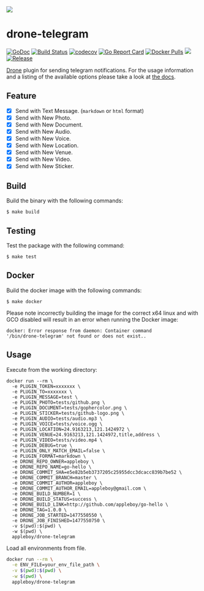 <img src="logo.png" />

# drone-telegram

[![GoDoc](https://godoc.org/github.com/appleboy/drone-telegram?status.svg)](https://godoc.org/github.com/appleboy/drone-telegram)
[![Build Status](http://drone.wu-boy.com/api/badges/appleboy/drone-telegram/status.svg)](http://drone.wu-boy.com/appleboy/drone-telegram)
[![codecov](https://codecov.io/gh/appleboy/drone-telegram/branch/master/graph/badge.svg)](https://codecov.io/gh/appleboy/drone-telegram)
[![Go Report Card](https://goreportcard.com/badge/github.com/appleboy/drone-telegram)](https://goreportcard.com/report/github.com/appleboy/drone-telegram)
[![Docker Pulls](https://img.shields.io/docker/pulls/appleboy/drone-telegram.svg)](https://hub.docker.com/r/appleboy/drone-telegram/)
[![](https://images.microbadger.com/badges/image/appleboy/drone-telegram.svg)](https://microbadger.com/images/appleboy/drone-telegram "Get your own image badge on microbadger.com")
[![Release](https://github-release-version.herokuapp.com/github/appleboy/drone-telegram/release.svg?style=flat)](https://github.com/appleboy/drone-telegram/releases/latest)

[Drone](https://github.com/drone/drone) plugin for sending telegram notifications. For the usage
information and a listing of the available options please take a look at [the docs](http://plugins.drone.io/appleboy/drone-telegram/).

## Feature

* [x] Send with Text Message. (`markdown` or `html` format)
* [x] Send with New Photo.
* [x] Send with New Document.
* [x] Send with New Audio.
* [x] Send with New Voice.
* [x] Send with New Location.
* [x] Send with New Venue.
* [x] Send with New Video.
* [x] Send with New Sticker.

## Build

Build the binary with the following commands:

```
$ make build
```

## Testing

Test the package with the following command:

```
$ make test
```

## Docker

Build the docker image with the following commands:

```
$ make docker
```

Please note incorrectly building the image for the correct x64 linux and with
GCO disabled will result in an error when running the Docker image:

```
docker: Error response from daemon: Container command
'/bin/drone-telegram' not found or does not exist..
```

## Usage

Execute from the working directory:

```
docker run --rm \
  -e PLUGIN_TOKEN=xxxxxxx \
  -e PLUGIN_TO=xxxxxxx \
  -e PLUGIN_MESSAGE=test \
  -e PLUGIN_PHOTO=tests/github.png \
  -e PLUGIN_DOCUMENT=tests/gophercolor.png \
  -e PLUGIN_STICKER=tests/github-logo.png \
  -e PLUGIN_AUDIO=tests/audio.mp3 \
  -e PLUGIN_VOICE=tests/voice.ogg \
  -e PLUGIN_LOCATION=24.9163213,121.1424972 \
  -e PLUGIN_VENUE=24.9163213,121.1424972,title,address \
  -e PLUGIN_VIDEO=tests/video.mp4 \
  -e PLUGIN_DEBUG=true \
  -e PLUGIN_ONLY_MATCH_EMAIL=false \
  -e PLUGIN_FORMAT=markdown \
  -e DRONE_REPO_OWNER=appleboy \
  -e DRONE_REPO_NAME=go-hello \
  -e DRONE_COMMIT_SHA=e5e82b5eb3737205c25955dcc3dcacc839b7be52 \
  -e DRONE_COMMIT_BRANCH=master \
  -e DRONE_COMMIT_AUTHOR=appleboy \
  -e DRONE_COMMIT_AUTHOR_EMAIL=appleboy@gmail.com \
  -e DRONE_BUILD_NUMBER=1 \
  -e DRONE_BUILD_STATUS=success \
  -e DRONE_BUILD_LINK=http://github.com/appleboy/go-hello \
  -e DRONE_TAG=1.0.0 \
  -e DRONE_JOB_STARTED=1477550550 \
  -e DRONE_JOB_FINISHED=1477550750 \
  -v $(pwd):$(pwd) \
  -w $(pwd) \
  appleboy/drone-telegram
```

Load all environments from file.

```bash
docker run --rm \
  -e ENV_FILE=your_env_file_path \
  -v $(pwd):$(pwd) \
  -w $(pwd) \
  appleboy/drone-telegram
```
